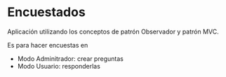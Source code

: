 # Encuestados
Aplicación utilizando los conceptos de patrón Observador y patrón MVC.

Es para hacer encuestas en
- Modo Adminitrador: crear preguntas
- Modo Usuario: responderlas
